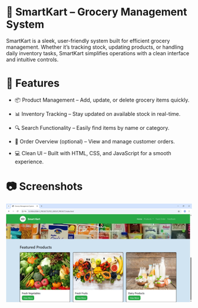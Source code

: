 # 🛒 SmartKart – Grocery Management System
SmartKart is a sleek, user-friendly system built for efficient grocery management. Whether it’s tracking stock, updating products, or handling daily inventory tasks, SmartKart simplifies operations with a clean interface and intuitive controls.

# 🚀 Features
- 📦 Product Management – Add, update, or delete grocery items quickly.

- 📊 Inventory Tracking – Stay updated on available stock in real-time.

- 🔍 Search Functionality – Easily find items by name or category.

- 🧾 Order Overview (optional) – View and manage customer orders.

- 💻 Clean UI – Built with HTML, CSS, and JavaScript for a smooth experience.

# 📷 Screenshots
![Dashboard](image/homepage.png)
